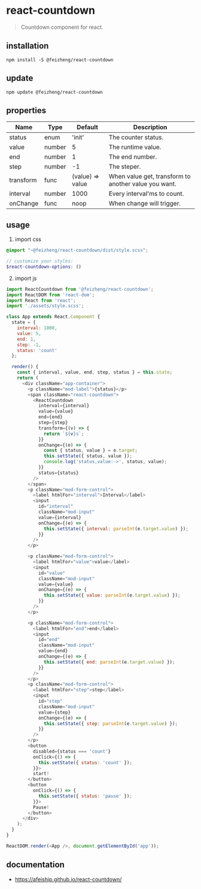 # react-countdown
> Countdown component for react.

## installation
```shell
npm install -S @feizheng/react-countdown
```

## update
```shell
npm update @feizheng/react-countdown
```

## properties
| Name      | Type   | Default          | Description                                          |
| --------- | ------ | ---------------- | ---------------------------------------------------- |
| status    | enum   | 'init'           | The counter status.                                  |
| value     | number | 5                | The runtime value.                                   |
| end       | number | 1                | The end number.                                      |
| step      | number | -1               | The steper.                                          |
| transform | func   | (value) => value | When value get, transform to another value you want. |
| interval  | number | 1000             | Every interval'ms to count.                          |
| onChange  | func   | noop             | When change will trigger.                            |


## usage
1. import css
  ```scss
  @import "~@feizheng/react-countdown/dist/style.scss";

  // customize your styles:
  $react-countdown-options: ()
  ```
2. import js
  ```js
  import ReactCountdown from '@feizheng/react-countdown';
  import ReactDOM from 'react-dom';
  import React from 'react';
  import './assets/style.scss';

  class App extends React.Component {
    state = {
      interval: 1000,
      value: 5,
      end: 1,
      step: -1,
      status: 'count'
    };

    render() {
      const { interval, value, end, step, status } = this.state;
      return (
        <div className="app-container">
          <p className="mod-label">{status}</p>
          <span className="react-countdown">
            <ReactCountdown
              interval={interval}
              value={value}
              end={end}
              step={step}
              transform={(v) => {
                return `${v}s`;
              }}
              onChange={(e) => {
                const { status, value } = e.target;
                this.setState({ status, value });
                console.log('status,value:->', status, value);
              }}
              status={status}
            />
          </span>
          <p className="mod-form-control">
            <label htmlFor="interval">Interval</label>
            <input
              id="interval"
              className="mod-input"
              value={interval}
              onChange={(e) => {
                this.setState({ interval: parseInt(e.target.value) });
              }}
            />
          </p>

          <p className="mod-form-control">
            <label htmlFor="value">value</label>
            <input
              id="value"
              className="mod-input"
              value={value}
              onChange={(e) => {
                this.setState({ value: parseInt(e.target.value) });
              }}
            />
          </p>

          <p className="mod-form-control">
            <label htmlFor="end">end</label>
            <input
              id="end"
              className="mod-input"
              value={end}
              onChange={(e) => {
                this.setState({ end: parseInt(e.target.value) });
              }}
            />
          </p>
          <p className="mod-form-control">
            <label htmlFor="step">step</label>
            <input
              id="step"
              className="mod-input"
              value={step}
              onChange={(e) => {
                this.setState({ step: parseInt(e.target.value) });
              }}
            />
          </p>
          <button
            disabled={status === 'count'}
            onClick={() => {
              this.setState({ status: 'count' });
            }}>
            start!
          </button>
          <button
            onClick={() => {
              this.setState({ status: 'pause' });
            }}>
            Pause!
          </button>
        </div>
      );
    }
  }

  ReactDOM.render(<App />, document.getElementById('app'));

  ```

## documentation
- https://afeiship.github.io/react-countdown/
